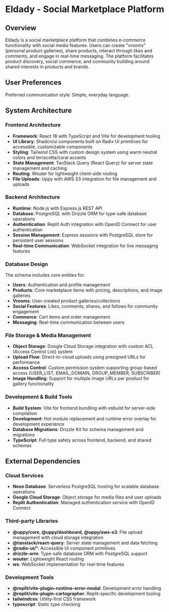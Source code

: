 # Eldady - Social Marketplace Platform

## Overview

Eldady is a social marketplace platform that combines e-commerce functionality with social media features. Users can create "vrooms" (personal product galleries), share products, interact through likes and comments, and engage in real-time messaging. The platform facilitates product discovery, social commerce, and community building around shared interests in products and brands.

## User Preferences

Preferred communication style: Simple, everyday language.

## System Architecture

### Frontend Architecture
- **Framework**: React 18 with TypeScript and Vite for development tooling
- **UI Library**: Shadcn/ui components built on Radix UI primitives for accessible, customizable components
- **Styling**: Tailwind CSS with custom design system using warm neutral colors and terracotta/coral accents
- **State Management**: TanStack Query (React Query) for server state management and caching
- **Routing**: Wouter for lightweight client-side routing
- **File Uploads**: Uppy with AWS S3 integration for file management and uploads

### Backend Architecture
- **Runtime**: Node.js with Express.js REST API
- **Database**: PostgreSQL with Drizzle ORM for type-safe database operations
- **Authentication**: Replit Auth integration with OpenID Connect for user authentication
- **Session Management**: Express sessions with PostgreSQL store for persistent user sessions
- **Real-time Communication**: WebSocket integration for live messaging features

### Database Design
The schema includes core entities for:
- **Users**: Authentication and profile management
- **Products**: Core marketplace items with pricing, descriptions, and image galleries
- **Vrooms**: User-created product galleries/collections
- **Social Features**: Likes, comments, shares, and follows for community engagement
- **Commerce**: Cart items and order management
- **Messaging**: Real-time communication between users

### File Storage & Media Management
- **Object Storage**: Google Cloud Storage integration with custom ACL (Access Control List) system
- **Upload Flow**: Direct-to-cloud uploads using presigned URLs for performance
- **Access Control**: Custom permission system supporting group-based access (USER_LIST, EMAIL_DOMAIN, GROUP_MEMBER, SUBSCRIBER)
- **Image Handling**: Support for multiple image URLs per product for gallery functionality

### Development & Build Tools
- **Build System**: Vite for frontend bundling with esbuild for server-side compilation
- **Development**: Hot module replacement and runtime error overlay for development experience
- **Database Migrations**: Drizzle Kit for schema management and migrations
- **TypeScript**: Full type safety across frontend, backend, and shared schemas

## External Dependencies

### Cloud Services
- **Neon Database**: Serverless PostgreSQL hosting for scalable database operations
- **Google Cloud Storage**: Object storage for media files and user uploads
- **Replit Authentication**: Managed authentication service with OpenID Connect

### Third-party Libraries
- **@uppy/core, @uppy/dashboard, @uppy/aws-s3**: File upload management with cloud storage integration
- **@tanstack/react-query**: Server state management and data fetching
- **@radix-ui/***: Accessible UI component primitives
- **drizzle-orm**: Type-safe database ORM with PostgreSQL support
- **wouter**: Lightweight React routing
- **ws**: WebSocket implementation for real-time features

### Development Tools
- **@replit/vite-plugin-runtime-error-modal**: Development error handling
- **@replit/vite-plugin-cartographer**: Replit-specific development tooling
- **tailwindcss**: Utility-first CSS framework
- **typescript**: Static type checking
